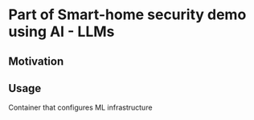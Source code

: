 # Part of Smart-home security demo using AI - LLMs

## Motivation

## Usage

Container that configures ML infrastructure
